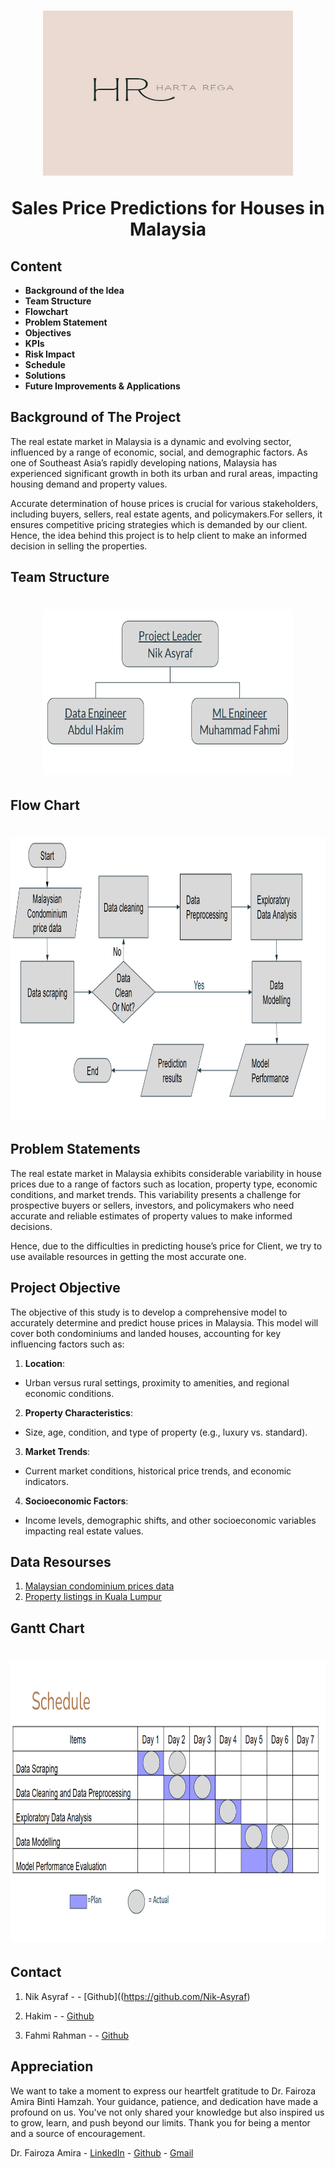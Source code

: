 <a name="readme-top"></a>

  <h1 align="center"><a href="(https://github.com/Nik-Asyraf/Harta_Rega)t">
    <img src="Harta Rega.jpeg" alt="Logo" width="400" height="264">
  </a>

Sales Price Predictions for Houses in Malaysia</h1>
<h2><p align="center">

## Content

- **Background of the Idea**
- **Team Structure**
- **Flowchart**
- **Problem Statement**
- **Objectives**
- **KPIs**
- **Risk Impact**
- **Schedule**
- **Solutions**
- **Future Improvements & Applications**


## Background of The Project

The real estate market in Malaysia is a dynamic and evolving sector, influenced by a range of economic, social, and demographic factors. As one of Southeast Asia’s rapidly developing nations, Malaysia has experienced significant growth in both its urban and rural areas, impacting housing demand and property values.

Accurate determination of house prices is crucial for various stakeholders, including buyers, sellers, real estate agents, and policymakers.For sellers, it ensures competitive pricing strategies which is demanded by our client. Hence, the idea behind this project is to help client to make an informed decision in selling the properties.

## Team Structure

<h1 align="center"><a href="(https://github.com/Nik-Asyraf/Harta_Rega)t">
<img src="Team Structure.png" alt="Logo" width="400" height="264">
</a>

## Flow Chart

  <h1 align="center"><a href="(https://github.com/Nik-Asyraf/Harta_Rega)t">
    <img src="Flow  chart.png" alt="Logo" width="700" height="450">
  </a>

## Problem Statements

The real estate market in Malaysia exhibits considerable variability in house prices due to a range of factors such as location, property type, economic conditions, and market trends. This variability presents a challenge for prospective buyers or sellers, investors, and policymakers who need accurate and reliable estimates of property values to make informed decisions.

Hence, due to the difficulties in predicting house’s price for Client, we try to use available resources in getting the most accurate one.


## Project Objective

The objective of this study is to develop a comprehensive model to accurately determine and predict house prices in Malaysia. This model will cover both condominiums and landed houses, accounting for key influencing factors such as:

1. **Location**:
- Urban versus rural settings, proximity to amenities, and regional economic conditions.

2. **Property Characteristics**:
- Size, age, condition, and type of property (e.g., luxury vs. standard).

3. **Market Trends**:
- Current market conditions, historical price trends, and economic indicators.

4. **Socioeconomic Factors**:
- Income levels, demographic shifts, and other socioeconomic variables impacting real estate values.

## Data Resourses

1. [Malaysian condominium prices data](https://www.kaggle.com/datasets/mcpenguin/raw-malaysian-housing-prices-data)
2. [Property listings in Kuala Lumpur](https://www.kaggle.com/datasets/dragonduck/property-listings-in-kuala-lumpur)

## Gantt Chart

<h1 align="center"><a href="(https://github.com/Nik-Asyraf/Harta_Rega)t">
    <img src="gantt chart.png" alt="Logo" width="700" height="450">
  </a>

## Contact

1. Nik Asyraf -  - [Github]((https://github.com/Nik-Asyraf) 

2. Hakim -  - [Github](https://github.com/Hulkim-Wise)

3. Fahmi Rahman -  - [Github](https://github.com/FahmiRahman)


## Appreciation

We want to take a moment to express our heartfelt gratitude to Dr. Fairoza Amira Binti Hamzah. Your guidance, patience, and dedication have made a profound on us. You've not only shared your knowledge but also inspired us to grow, learn, and push beyond our limits. Thank you for being a mentor and a source of encouragement.

Dr. Fairoza Amira - [LinkedIn](https://www.linkedin.com/in/fairoza-amira-binti-hamzah) - [Github](https://github.com/FairozaAmira) - [Gmail](mailto:fairozaamira@gmail.com)
